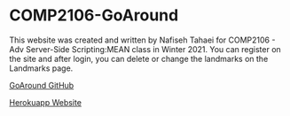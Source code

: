 # COMP2106-GoAround
<p>This website was created and written by Nafiseh Tahaei for COMP2106 - Adv Server-Side Scripting:MEAN class in Winter 2021. You can register on the site and after login, you can delete or change the landmarks on the Landmarks page. </p>
<p><a href="https://github.com/nafisstaha/COMP2106-GoAround/">GoAround GitHub</a></p>
<p><a href="https://comp2106-goaround.herokuapp.com/">Herokuapp Website</a></p>
